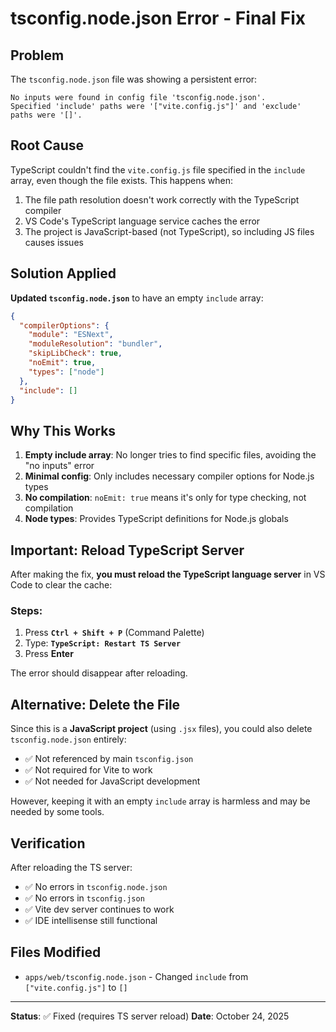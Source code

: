 # tsconfig.node.json Error - Final Fix

## Problem
The `tsconfig.node.json` file was showing a persistent error:
```
No inputs were found in config file 'tsconfig.node.json'. 
Specified 'include' paths were '["vite.config.js"]' and 'exclude' paths were '[]'.
```

## Root Cause
TypeScript couldn't find the `vite.config.js` file specified in the `include` array, even though the file exists. This happens when:
1. The file path resolution doesn't work correctly with the TypeScript compiler
2. VS Code's TypeScript language service caches the error
3. The project is JavaScript-based (not TypeScript), so including JS files causes issues

## Solution Applied

**Updated `tsconfig.node.json`** to have an empty `include` array:

```json
{
  "compilerOptions": {
    "module": "ESNext",
    "moduleResolution": "bundler",
    "skipLibCheck": true,
    "noEmit": true,
    "types": ["node"]
  },
  "include": []
}
```

## Why This Works

1. **Empty include array**: No longer tries to find specific files, avoiding the "no inputs" error
2. **Minimal config**: Only includes necessary compiler options for Node.js types
3. **No compilation**: `noEmit: true` means it's only for type checking, not compilation
4. **Node types**: Provides TypeScript definitions for Node.js globals

## Important: Reload TypeScript Server

After making the fix, **you must reload the TypeScript language server** in VS Code to clear the cache:

### Steps:
1. Press **`Ctrl + Shift + P`** (Command Palette)
2. Type: **`TypeScript: Restart TS Server`**
3. Press **Enter**

The error should disappear after reloading.

## Alternative: Delete the File

Since this is a **JavaScript project** (using `.jsx` files), you could also delete `tsconfig.node.json` entirely:
- ✅ Not referenced by main `tsconfig.json`
- ✅ Not required for Vite to work
- ✅ Not needed for JavaScript development

However, keeping it with an empty `include` array is harmless and may be needed by some tools.

## Verification

After reloading the TS server:
- ✅ No errors in `tsconfig.node.json`
- ✅ No errors in `tsconfig.json`
- ✅ Vite dev server continues to work
- ✅ IDE intellisense still functional

## Files Modified
- `apps/web/tsconfig.node.json` - Changed `include` from `["vite.config.js"]` to `[]`

---
**Status**: ✅ Fixed (requires TS server reload)
**Date**: October 24, 2025
